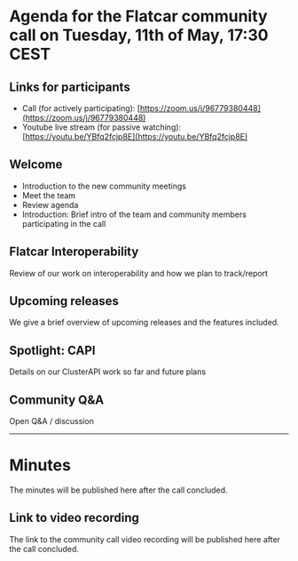 # Agenda for the Flatcar community call on Tuesday, 11th of May, 17:30 CEST

## Links for participants
- Call (for actively participating): [https://zoom.us/j/96779380448](https://zoom.us/j/96779380448)
- Youtube live stream (for passive watching): [https://youtu.be/YBfq2fcjp8E](https://youtu.be/YBfq2fcjp8E)

## Welcome
- Introduction to the new community meetings
- Meet the team
- Review agenda
- Introduction: Brief intro of the team and community members participating in the call

## Flatcar Interoperability
Review of our work on interoperability and how we plan to track/report

 ## Upcoming releases
We give a brief overview of upcoming releases and the features included.

## Spotlight: CAPI
Details on our ClusterAPI work so far and future plans

## Community Q&A
Open Q&A / discussion

---

# Minutes
The minutes will be published here after the call concluded.

## Link to video recording
The link to the community call video recording will be published here after the call concluded.
